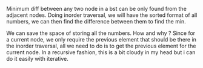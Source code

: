 Minimum diff between any two node in a bst can be only found from the adjacent nodes. Doing inorder traversal, we will have the sorted format of all numbers, we can then find the difference between them to find the min.

We can save the space of storing all the numbers. How and why ?
Since for a current node, we only require the previous element that should be there
in the inorder traversal, all we need to do is to get the previous element for the current node.
In a recursive fashion, this is a bit cloudy in my head but i can do it easily with iterative.​
